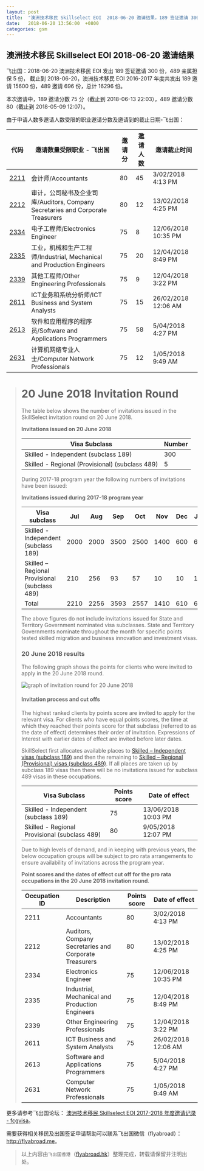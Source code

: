 ```yaml
---
layout: post
title:  "澳洲技术移民 Skillselect EOI  2018-06-20 邀请结果，189 签证邀请 300 份，489 亲属担保 5 份"
date:   2018-06-20 13:56:00  +0800
categories: gsm
---
```


## 澳洲技术移民 Skillselect EOI  2018-06-20 邀请结果

飞出国：2018-06-20 澳洲技术移民 EOI 发出 189 签证邀请 300 份，489 亲属担保 5 份，
截止到 2018-06-20，澳洲技术移民 EOI 2016-2017 年度共发出 189 邀请 15600 份，489 邀请 696 份，总计 16296 份。

本次邀请中，189 邀请分数 75 分（截止到 2018-06-13 22:03），489 邀请分数 80（截止到 2018-05-09 12:07）。

由于申请人数多邀请人数受限的职业邀请分数及邀请到的截止日期-飞出国：

代码 | 邀请数量受限职业 - 飞出国 | 邀请分 | 邀请人数 | 邀请截止时间
---- | ----------------------- | ----- | ------- | -----------
[2211] | 会计师/Accountants | 80 | 45 | 3/02/2018 4:13 PM
[2212] | 审计，公司秘书及企业司库/Auditors, Company Secretaries and Corporate Treasurers | 80 | 12 | 13/02/2018 4:25 PM
[2334] | 电子工程师/Electronics Engineer | 75 | 8 | 12/06/2018 10:35 PM
[2335] | 工业，机械和生产工程师/Industrial, Mechanical and Production Engineers | 75 | 20 | 12/04/2018 8:49 PM
[2339] | 其他工程师/Other Engineering Professionals | 75 | 9 | 12/04/2018 3:22 PM
[2611] | ICT业务和系统分析师/ICT Business and System Analysts | 75 | 15 | 26/02/2018 12:06 AM
[2613] | 软件和应用程序的程序员/Software and Applications Programmers | 75 | 58 | 5/04/2018 4:27 PM
[2631] | 计算机网络专业人士/Computer Network Professionals | 75 | 12 | 1/05/2018 9:49 AM

> # 20 June 2018 Invitation Round
> 
> The table below shows the number of invitations issued in the SkillSelect invitation round on 20&nbsp;June 2018.
> 
> **Invitations issued on&nbsp;20&nbsp;June&nbsp;2018**
> 
> | Visa Subclass | Number |
> | --- | --- |
> | Skilled - Independent (subclass 189) | 300 |
> | Skilled - Regional (Provisional) (subclass 489) | 5 |
> 
> During 2017-18 program year the following numbers of invitations have been issued:
> 
> **Invitations issued during 2017-18 program year**
> 
> | Visa subclass | Jul | Aug | Sep | Oct | Nov | Dec | Jan | Feb | Mar | Apr | May | June | Total |
> | --- | --- | --- | --- | --- | --- | --- | --- | --- | --- | --- | --- | --- | --- |
> | Skilled - Independent (subclass 189) | 2000 | 2000 | 3500 | 2500 | 1400 | 600 | 600 | 600 | 600 | 600 | 600 | ​600 | 15600 |
> | Skilled – Regional Provisional (subclass 489) | 210 | 256 | 93 | 57 | 10 | 10 | 10 | 10 | 10 | 10 | 10 | 10 | 696 |
> | Total | 2210 | 2256 | 3593 | 2557 | 1410 | 610 | 610 | 610 | 610 | 610 | 610 | ​610 | **16296** |
> 
> The above figures do not include invitations issued for State and Territory Government nominated visa subclasses. State and Territory Governments nominate throughout the month for specific points tested skilled migration and business innovation and investment visas.
> 
> ### 20&nbsp;June 2018 results
> 
> The following graph shows the points for clients who were invited to apply in the&nbsp;20&nbsp;June 2018 round.
> 
> ![graph of invitation round for 20 June 2018](https://www.homeaffairs.gov.au/WorkinginAustralia/PublishingImages/20062018-invitation-round.jpg)
> 
> #### Invitation process and cut offs
> 
> The highest ranked clients by points score are invited to apply for the relevant visa. For clients who have equal points scores, the time at which they reached their points score for that subclass (referred to as the date of effect) determines their order of invitation. Expressions of Interest with earlier dates of effect are invited before later dates.
> 
> SkillSelect first allocates available places to 
 [Skilled – Independent visas (subclass 189)](http://js.flyabroad.com.hk/au/189) and then the remaining to 
 [Skilled – Regional (Provisional) visas (subclass 489)](http://js.flyabroad.com.hk/au/489). If all places are taken up by subclass 189 visas then there will be no invitations issued for subclass 489 visas in these occupations.
> 
> | Visa Subclass | Points score | Date of effect |
> | --- | --- | --- |
> | Skilled - Independent (subclass 189) | 75 | 13/06/2018&nbsp; 10:03 PM |
> | Skilled - Regional Provisional (subclass 489) | 80 | 9/05/2018&nbsp; 12:07 PM |
> 
> Due to high levels of demand, and in keeping with previous years, the below occupation groups will be subject to pro rata arrangements to ensure availability of invitations across the program year.
> 
> **Point scores and the dates of effect cut off for the pro rata occupations in the&nbsp;20 June 2018 invitation round**.
> 
> | Occupation ID | Description | Points score | Date of effect |
> | --- | --- | --- | --- |
> | 2211 | Accountants | 80 | 3/02/2018&nbsp; 4:13 PM |
> | 2212 | Auditors, Company Secretaries and Corporate Treasurers | 80 | 13/02/2018&nbsp; 4:25 PM |
> | 2334 | Electronics Engineer | 75 | 12/06/2018&nbsp; 10:35 PM |
> | 2335 | Industrial, Mechanical and Production Engineers | 75 | 12/04/2018&nbsp; 8:49 PM |
> | 2339 | Other Engineering Professionals | 75 | 12/04/2018&nbsp; 3:22 PM |
> | 2611 | ICT Business and System Analysts | 75 | 26/02/2018&nbsp; 12:06 AM |
> | 2613 | Software and Applications Programmers | 75 | 5/04/2018&nbsp; 4:27 PM |
> | 2631 | Computer Network Professionals | 75 | 1/05/2018&nbsp; 9:49 AM |
> 

更多请参考飞出国论坛： [澳洲技术移民 Skillselect EOI 2017-2018 年度邀请记录 - fcgvisa](http://bbs.fcgvisa.com/t/skillselect-eoi-2017-2018/24327)。

需要获得相关移民及出国签证申请帮助可以联系飞出国微信（flyabroad）： <a href="http://flyabroad.me/contact" target="_blank">http://flyabroad.me</a>。

> 以上内容由`飞出国香港`（<a href="http://flyabroad.hk/" target="_blank">flyabroad.hk</a>）整理完成，转载请保留并注明出处。

[2211]: http://bbs.fcgvisa.com/t/flyabroad/7058
[2212]: http://bbs.fcgvisa.com/t/flyabroad/7059
[2334]: http://bbs.fcgvisa.com/t/flyabroad/7089
[2335]: http://bbs.fcgvisa.com/t/flyabroad/7090
[2339]: http://bbs.fcgvisa.com/t/flyabroad/7092
[2611]: http://bbs.fcgvisa.com/t/flyabroad/7133
[2613]: http://bbs.fcgvisa.com/t/flyabroad/7134
[2631]: http://bbs.fcgvisa.com/t/flyabroad/7136